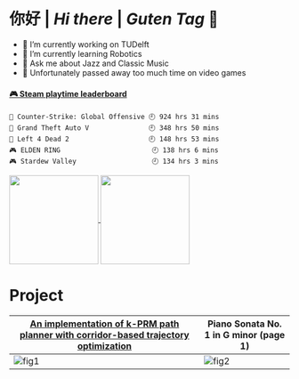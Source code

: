 #  你好 | *Hi there* | *Guten Tag* 👋

<!-- **smoggy-P/smoggy-P** is a ✨ _special_ ✨ repository because its `README.md` (this file) appears on your GitHub profile.

Here are some ideas to get you started:
 -->
- 🔭 I’m currently working on TUDelft
- 🌱 I’m currently learning Robotics
- 💬 Ask me about Jazz and Classic Music
- 🤔 Unfortunately passed away too much time on video games
<!-- steam-box start -->
#### <a href="https://gist.github.com/f3619d96b66a65726652b4fb75a18fe9" target="_blank">🎮 Steam playtime leaderboard</a>
```text
🔫 Counter-Strike: Global Offensive 🕘 924 hrs 31 mins
🚓 Grand Theft Auto V               🕘 348 hrs 50 mins
🧟 Left 4 Dead 2                    🕘 148 hrs 53 mins
🎮 ELDEN RING                       🕘 138 hrs 6 mins
🎮 Stardew Valley                   🕘 134 hrs 3 mins
```
<!-- Powered by https://github.com/YouEclipse/steam-box . -->
<!-- steam-box end -->

<a href="https://github.com/smoggy-P">
  <img align="center" src="https://github-readme-stats.vercel.app/api?username=smoggy-P&count_private=true&show_icons=true&show_icons=true&theme=buefy" height=160/>
</a>
<a href="https://github.com/smoggy-P">
  <img align="center" src="https://github-readme-stats.vercel.app/api/top-langs/?username=smoggy-P&hide=javascript,html,cmake&layout=compact&theme=buefy" height=160/>
</a>
<!-- jupyter%20notebook -->

# Project
|[An implementation of k-PRM path planner with corridor-based trajectory optimization](https://github.com/edmundwsy/RO47005-PDM-Final)|Piano Sonata No. 1 in G minor (page 1)|
|--|--|
|![fig1](https://github.com/edmundwsy/RO47005-PDM-Final/blob/master/figs/03.gif)|![fig2](https://user-images.githubusercontent.com/29809038/155034256-cc78ede1-d72b-4444-935b-bdaabe386782.png)|


